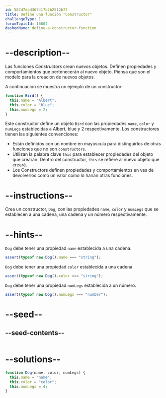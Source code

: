 ```yaml
---
id: 587d7dad367417b2b2512b77
title: Define una función "Constructor"
challengeType: 1
forumTopicId: 16804
dashedName: define-a-constructor-function
---
```


# --description--

Las funciones <dfn>Constructors</dfn> crean nuevos objetos. Definen propiedades y comportamientos que pertenecerán al nuevo objeto. Piensa que son el modelo para la creación de nuevos objetos.

A continuación se muestra un ejemplo de un constructor:

```js
function Bird() {
  this.name = "Albert";
  this.color = "blue";
  this.numLegs = 2;
}
```

Este constructor define un objeto `Bird` con las propiedades `name`, `color` y `numLegs` establecidas a Albert, blue y 2 respectivamente. Los constructores tienen las siguientes convenciones:

<ul><li>Están definidos con un nombre en mayúscula para distinguirlos de otras funciones que no son <code>constructors</code>.</li><li>Utilizan la palabra clave <code>this</code> para establecer propiedades del objeto que crearán. Dentro del constructor, <code>this</code> se refiere al nuevo objeto que creará.</li><li>Los Constructors definen propiedades y comportamientos en ves de devolverlos como un valor como lo harían otras funciones.</li></ul>

# --instructions--

Crea un constructor, `Dog`, con las propiedades `name`, `color` y `numLegs` que se establecen a una cadena, una cadena y un número respectivamente.

# --hints--

`Dog` debe tener una propiedad `name` establecida a una cadena.

```js
assert(typeof new Dog().name === "string");
```

`Dog` debe tener una propiedad `color` establecida a una cadena.

```js
assert(typeof new Dog().color === "string");
```

`Dog` debe tener una propiedad `numLegs` establecida a un número.

```js
assert(typeof new Dog().numLegs === "number");
```

# --seed--

## --seed-contents--

```js

```

# --solutions--

```js
function Dog(name, color, numLegs) {
  this.name = "name";
  this.color = "color";
  this.numLegs = 4;
}
```
